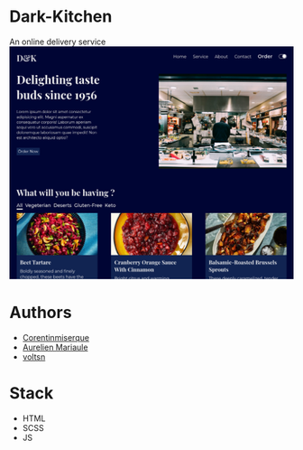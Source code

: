 # Dark-Kitchen
An online delivery service
![](screenshot.png)

# Authors
- [Corentinmiserque](https://github.com/Corentinmiserque)
- [Aurelien Mariaule](https://github.com/A-Mariaule)
- [voltsn](https://github.com/voltsn)

# Stack
- HTML
- SCSS
- JS
